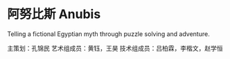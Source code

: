 # 阿努比斯 Anubis
Telling a fictional Egyptian myth through  puzzle solving and adventure.

主策划：孔锦民
艺术组成员：黄钰，王昊
技术组成员：吕柏霖，李楷文，赵学恒
